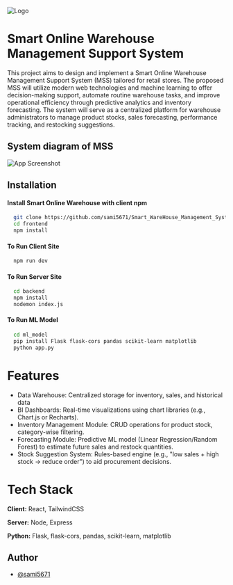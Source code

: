 ![Logo](https://i.ibb.co.com/KjdTFbKY/png-transparent-silhouette-warehouse-factory-industry-logo-thumbnail-removebg-preview.png)

# Smart Online Warehouse Management Support System

This project aims to design and implement a Smart Online Warehouse Management Support System (MSS) tailored for retail stores. The proposed MSS will utilize modern web technologies and machine learning to offer decision-making support, automate routine warehouse tasks, and improve operational efficiency through predictive analytics and inventory forecasting. The system will serve as a centralized platform for warehouse administrators to manage product stocks, sales forecasting, performance tracking, and restocking suggestions.

## System diagram of MSS

![App Screenshot](https://i.ibb.co.com/9H1KFhyj/diagram.png)

## Installation

#### Install Smart Online Warehouse with client npm

```bash
  git clone https://github.com/sami5671/Smart_WareHouse_Management_System.git
  cd frontend
  npm install
```

#### To Run Client Site

```bash
  npm run dev
```

#### To Run Server Site

```bash
  cd backend
  npm install
  nodemon index.js
```

#### To Run ML Model

```bash
  cd ml_model
  pip install Flask flask-cors pandas scikit-learn matplotlib
  python app.py
```

# Features

- Data Warehouse: Centralized storage for inventory, sales, and historical data
- BI Dashboards: Real-time visualizations using chart libraries (e.g., Chart.js or Recharts).
- Inventory Management Module: CRUD operations for product stock, category-wise filtering.
- Forecasting Module: Predictive ML model (Linear Regression/Random Forest) to estimate future sales and restock quantities.
- Stock Suggestion System: Rules-based engine (e.g., "low sales + high stock -> reduce order") to aid procurement decisions.

# Tech Stack

**Client:** React, TailwindCSS

**Server:** Node, Express

**Python:** Flask, flask-cors, pandas, scikit-learn, matplotlib

## Author

- [@sami5671](https://www.github.com/sami5671)
